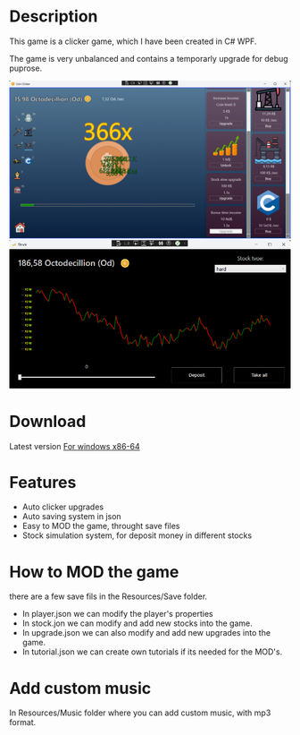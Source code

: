 # Description
This game is a clicker game, which I have been created in C# WPF.

The game is very unbalanced and contains a temporarly upgrade for debug puprose.

![](Previews/screenshot1.png)
![](Previews/screenshot2.png)

# Download
Latest version
[For windows x86-64](https://github.com/domonkosgyomorey/CoinClicker/releases/tag/1.2)

# Features
- Auto clicker upgrades
- Auto saving system in json
- Easy to MOD the game, throught save files
- Stock simulation system, for deposit money in different stocks

# How to MOD the game
there are a few save fils in the Resources/Save folder.

- In player.json we can modify the player's properties
- In stock.jon we can modify and add new stocks into the game.
- In upgrade.json we can also modify and add new upgrades into the game.
- In tutorial.json we can create own tutorials if its needed for the MOD's.

# Add custom music
In Resources/Music folder where you can add custom music, with mp3 format.
